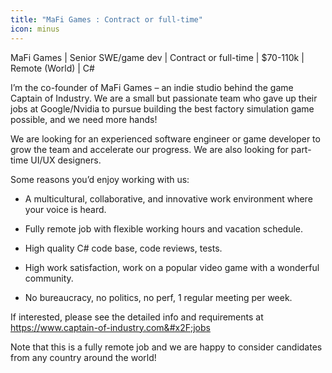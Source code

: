 ```yaml
---
title: "MaFi Games : Contract or full-time"
icon: minus
---
```

MaFi Games | Senior SWE&#x2F;game dev | Contract or full-time | $70-110k | Remote (World) | C#

I’m the co-founder of MaFi Games – an indie studio behind the game Captain of Industry. We are a small but passionate team who gave up their jobs at Google&#x2F;Nvidia to pursue building the best factory simulation game possible, and we need more hands!

We are looking for an experienced software engineer or game developer to grow the team and accelerate our progress. We are also looking for part-time UI&#x2F;UX designers.

Some reasons you’d enjoy working with us:

* A multicultural, collaborative, and innovative work environment where your voice is heard.

* Fully remote job with flexible working hours and vacation schedule.

* High quality C# code base, code reviews, tests.

* High work satisfaction, work on a popular video game with a wonderful community.

* No bureaucracy, no politics, no perf, 1 regular meeting per week.

If interested, please see the detailed info and requirements at <a href="https:&#x2F;&#x2F;www.captain-of-industry.com&#x2F;jobs" rel="nofollow">https:&#x2F;&#x2F;www.captain-of-industry.com&#x2F;jobs</a>

Note that this is a fully remote job and we are happy to consider candidates from any country around the world!

